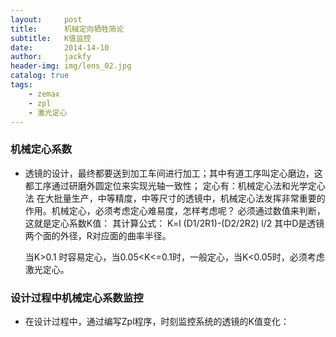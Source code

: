 ```yaml
---
layout:     post
title:      机械定向牺牲简论
subtitle:   K值监控
date:       2014-14-10
author:     jackfy
header-img: img/lens_02.jpg
catalog: true
tags:
    - zemax
    - zpl
    - 激光定心
---
```

### 机械定心系数
- 透镜的设计，最终都要送到加工车间进行加工；其中有道工序叫定心磨边，这都工序通过研磨外圆定位来实现光轴一致性；
  定心有：机械定心法和光学定心法
  在大批量生产，中等精度，中等尺寸的透镜中，机械定心法发挥非常重要的作用。机械定心，必须考虑定心难易度，怎样考虑呢？
  必须通过数值来判断，这就是定心系数K值：
  其计算公式：
  K=l (D1/2R1)-(D2/2R2) l/2
  其中D是透镜两个面的外径，R对应面的曲率半径。
  
  当K>0.1 时容易定心，当0.05<K<=0.1时，一般定心，当K<0.05时，必须考虑激光定心。
  
### 设计过程中机械定心系数监控
  
 - 在设计过程中，通过编写Zpl程序，时刻监控系统的透镜的K值变化：
 
 
 
 
 
